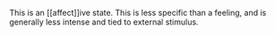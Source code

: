 This is an [[affect]]ive state. This is less specific than a feeling, and is generally less intense and tied to external stimulus. 